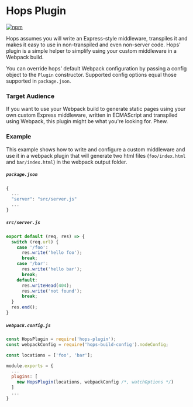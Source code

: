 # Hops Plugin

[![npm](https://img.shields.io/npm/v/hops-plugin.svg)](https://www.npmjs.com/package/hops-plugin)

Hops assumes you will write an Express-style middleware, transpiles it and makes it easy to use in non-transpiled and even non-server code. Hops' plugin is a simple helper to simplify using your custom middleware in a Webpack build.

You can override hops' default Webpack configuration by passing a config object to the `Plugin` constructor. Supported config options equal those supported in `package.json`.


### Target Audience

If you want to use your Webpack build to generate static pages using your own custom Express middleware, written in ECMAScript and transpiled using Webpack, this plugin might be what you're looking for. Phew.


### Example

This example shows how to write and configure a custom middleware and use it in a webpack plugin that will generate two html files (`foo/index.html` and `bar/index.html`) in the webpack output folder.


##### `package.json`

```javascript
{
  ...
  "server": "src/server.js"
  ...
}
```

##### `src/server.js`

```javascript
export default (req, res) => {
  switch (req.url) {
    case '/foo':
      res.write('hello foo');
      break;
    case '/bar':
      res.write('hello bar');
      break;
    default:
      res.writeHead(404);
      res.write('not found');
      break;
  }
  res.end();
}
```

##### `webpack.config.js`

```javascript
const HopsPlugin = require('hops-plugin');
const webpackConfig = require('hops-build-config').nodeConfig;

const locations = ['foo', 'bar'];

module.exports = {
  ...
  plugins: [
    new HopsPlugin(locations, webpackConfig /*, watchOptions */)
  ]
  ...
}
```
